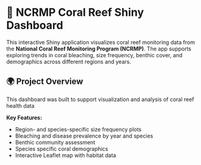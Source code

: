 # 🪸 NCRMP Coral Reef Shiny Dashboard

This interactive Shiny application visualizes coral reef monitoring data from the **National Coral Reef Monitoring Program (NCRMP)**. The app supports exploring trends in coral bleaching, size frequency, benthic cover, and demographics across different regions and years.

## 🌍 Project Overview

This dashboard was built to support visualization and analysis of coral reef health data

**Key Features:**
- Region- and species-specific size frequency plots
- Bleaching and disease prevalence by year and species
- Benthic community assessment
- Species specific coral demographics
- Interactive Leaflet map with habitat data

